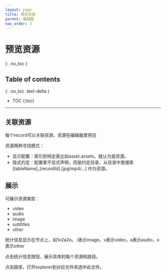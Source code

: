 ```yaml
---
layout: page
title: 预览资源
parent: 编辑器
nav_order: 3
---
```


# 预览资源
{: .no_toc }

## Table of contents
{: .no_toc .text-delta }

- TOC
{:toc}
---

## 关联资源

每个record可以关联资源，资源在编辑器里预览

资源两种寻找模式：

- 显示配置：索引到特定表比如asset.assets，就认为是资源。
- 隐式约定：配置里不显式声明，而是约定目录，从目录中里搜索 [tableName]_[recordId].[jpg/mp4/...] 作为资源。

## 展示

可展示资源类型：
- video
- audio
- image
- subtitles
- other

统计信息显示在节点上，如1v2a2o。
i表示image，v表示video，a表示audio，o表示other

点击统计信息按钮，展示具体的每个资源和路径。

点击路径，打开explorer到对应文件夹选中此文件。
